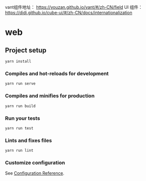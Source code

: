 vant组件地址： https://youzan.github.io/vant/#/zh-CN/field
UI 组件： https://didi.github.io/cube-ui/#/zh-CN/docs/internationalization

# web

## Project setup
```
yarn install
```

### Compiles and hot-reloads for development
```
yarn run serve
```

### Compiles and minifies for production
```
yarn run build
```

### Run your tests
```
yarn run test
```

### Lints and fixes files
```
yarn run lint
```

### Customize configuration
See [Configuration Reference](https://cli.vuejs.org/config/).
